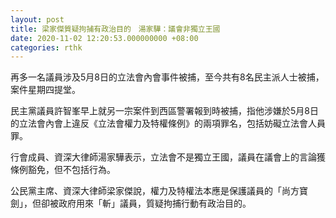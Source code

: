 ```yaml
---
layout: post
title: 梁家傑質疑拘捕有政治目的　湯家驊：議會非獨立王國
date: 2020-11-02 12:20:53.000000000 +08:00
categories: rthk
---
```


再多一名議員涉及5月8日的立法會內會事件被捕，至今共有8名民主派人士被捕，案件星期四提堂。

民主黨議員許智峯早上就另一宗案件到西區警署報到時被捕，指他涉嫌於5月8日的立法會內會上違反《立法會權力及特權條例》的兩項罪名，包括妨礙立法會人員罪。

行會成員、資深大律師湯家驊表示，立法會不是獨立王國，議員在議會上的言論獲條例豁免，但不包括行為。

公民黨主席、資深大律師梁家傑說，權力及特權法本應是保護議員的「尚方寶劍」，但卻被政府用來「斬」議員，質疑拘捕行動有政治目的。

